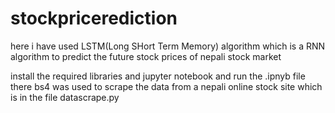 # stockpricerediction
here i have used LSTM(Long SHort Term Memory) algorithm which is a RNN algorithm to predict the future stock prices of nepali stock market

install the required libraries and jupyter notebook and run the .ipnyb file there 
bs4 was used to scrape the data from a nepali online stock site which is in the file datascrape.py 
